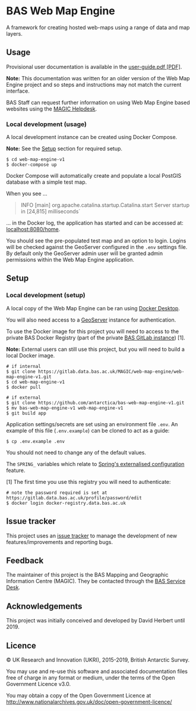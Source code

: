 # BAS Web Map Engine

A framework for creating hosted web-maps using a range of data and map layers.

## Usage

Provisional user documentation is available in the [user-guide.pdf [PDF]](/docs/user-guide.pdf).

**Note:** This documentation was written for an older version of the Web Map Engine project and so steps and instructions may not match the current interface.

BAS Staff can request further information on using Web Map Engine based websites using the [MAGIC Helpdesk](https://nercacuk.sharepoint.com/sites/BASDigitalw/internal-services/service-desk/Pages/magic.aspx).

### Local development (usage)

A local development instance can be created using Docker Compose.

**Note:** See the [Setup](#local-development-setup) section for required setup.

```
$ cd web-map-engine-v1
$ docker-compose up
```

Docker Compose will automatically create and populate a local PostGIS database with a simple test map.

When you see ...

> INFO [main] org.apache.catalina.startup.Catalina.start Server startup in [24,815] milliseconds`

... in the Docker log, the application has started and can be accessed at: [localhost:8080/home](http://localhost:8080/home).

You should see the pre-populated test map and an option to login. Logins will be checked against the GeoServer
configured in the `.env` settings file. By default only the GeoServer admin user will be granted admin permissions
within the Web Map Engine application.

## Setup

### Local development (setup)

A local copy of the Web Map Engine can be ran using [Docker Desktop](https://www.docker.com/products/docker-desktop).

You will also need access to a [GeoServer](http://geoserver.org) instance for authentication.

To use the Docker image for this project you will need to access to the private BAS Docker Registry (part of the
private [BAS GitLab instance](https://gitlab.data.bas.ac.uk)) [1].

**Note:** External users can still use this project, but you will need to build a local Docker image.

```shell
# if internal
$ git clone https://gitlab.data.bas.ac.uk/MAGIC/web-map-engine/web-map-engine-v1.git
$ cd web-map-engine-v1
$ docker pull

# if external
$ git clone https://github.com/antarctica/bas-web-map-engine-v1.git
$ mv bas-web-map-engine-v1 web-map-engine-v1
$ git build app
```

Application settings/secrets are set using an environment file `.env`. An example of this file (`.env.example`) can be
cloned to act as a guide:

```shell
$ cp .env.example .env
```

You should not need to change any of the default values.

The `SPRING_` variables which relate to
[Spring's externalised configuration](https://docs.spring.io/spring-boot/docs/current/reference/html/boot-features-external-config.html) feature.

[1] The first time you use this registry you will need to authenticate:

```shell
# note the password required is set at https://gitlab.data.bas.ac.uk/profile/password/edit
$ docker login docker-registry.data.bas.ac.uk
```

## Issue tracker

This project uses an [issue tracker](https://gitlab.data.bas.ac.uk/MAGIC/web-map-engine/web-map-engine-v1/issues) to manage the development of
new features/improvements and reporting bugs.

## Feedback

The maintainer of this project is the BAS Mapping and Geographic Information Centre (MAGIC). They be contacted through
the [BAS Service Desk](servicedesk@bas.ac.uk).

## Acknowledgements

This project was initially conceived and developed by David Herbert until 2019.

## Licence

© UK Research and Innovation (UKRI), 2015-2019, British Antarctic Survey.

You may use and re-use this software and associated documentation files free of charge in any format or medium, under
the terms of the Open Government Licence v3.0.

You may obtain a copy of the Open Government Licence at http://www.nationalarchives.gov.uk/doc/open-government-licence/
